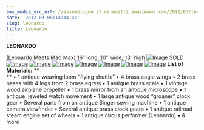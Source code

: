 ```yaml
---
aws_media_src_url: //assemblique.s3.us-east-2.amazonaws.com/2012/03/leonardo-angle.jpg
date: '2012-03-08T14:44:44'
slug: leonardo
title: Leonardo
---
```


 **LEONARDO**

  (Leonardo Meets Mad Max)  16″ long, 10″ wide, 13″ high  [![Image](//assemblique.s3.us-east-2.amazonaws.com/2012/03/leonardo-angle.jpg?w=487)](//assemblique.s3.us-east-2.amazonaws.com/2012/03/leonardo-angle.jpg) SOLD  [![Image](//assemblique.s3.us-east-2.amazonaws.com/2012/03/leonardo-detail.jpg?w=487)](//assemblique.s3.us-east-2.amazonaws.com/2012/03/leonardo-detail.jpg)  [![Image](//assemblique.s3.us-east-2.amazonaws.com/2012/03/leonardo-detail2.jpg?w=487)](//assemblique.s3.us-east-2.amazonaws.com/2012/03/leonardo-detail2.jpg)  [![Image](//assemblique.s3.us-east-2.amazonaws.com/2012/03/leonardo-detail3.jpg?w=487)](//assemblique.s3.us-east-2.amazonaws.com/2012/03/leonardo-detail3.jpg)  [![Image](//assemblique.s3.us-east-2.amazonaws.com/2012/03/leonardo-detail4.jpg?w=487)](//assemblique.s3.us-east-2.amazonaws.com/2012/03/leonardo-detail4.jpg)  [![Image](//assemblique.s3.us-east-2.amazonaws.com/2012/03/leonardo-detail5.jpg?w=487)](//assemblique.s3.us-east-2.amazonaws.com/2012/03/leonardo-detail5.jpg)  [![Image](//assemblique.s3.us-east-2.amazonaws.com/2012/03/leonardo-topview.jpg?w=487)](//assemblique.s3.us-east-2.amazonaws.com/2012/03/leonardo-topview.jpg)  [![Image](//assemblique.s3.us-east-2.amazonaws.com/2012/03/leonardo.jpg?w=487)](//assemblique.s3.us-east-2.amazonaws.com/2012/03/leonardo.jpg)    **List of Materials:** **  
 ** • 1 antique weaving loom “flying shuttle” • 4 brass eagle wings • 2 brass bases with 4 legs from 2 brass egrets • 1 antique brass scale • 1 vintage wood airplane propeller • 1 brass mirror from an antique microscope • 1 antique, jeweled watch movement • 1 large antique wood “groaner” clock gear • Several parts from an antique Singer sewing machine • 1 antique camera viewfinder • Several antique brass clock gears • 1 antique railroad steam engine set of wheels • 1 antique circus performer (Leonardo) • & more